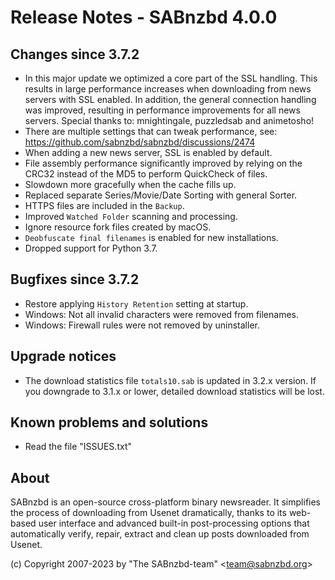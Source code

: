 Release Notes - SABnzbd 4.0.0
=========================================================

## Changes since 3.7.2
- In this major update we optimized a core part of the SSL handling.
  This results in large performance increases when downloading from news
  servers with SSL enabled. In addition, the general connection handling
  was improved, resulting in performance improvements for all news servers.
  Special thanks to: mnightingale, puzzledsab and animetosho!
- There are multiple settings that can tweak performance, see:
  https://github.com/sabnzbd/sabnzbd/discussions/2474
- When adding a new news server, SSL is enabled by default.
- File assembly performance significantly improved by relying on the
  CRC32 instead of the MD5 to perform QuickCheck of files.
- Slowdown more gracefully when the cache fills up.
- Replaced separate Series/Movie/Date Sorting with general Sorter.
- HTTPS files are included in the `Backup`.
- Improved `Watched Folder` scanning and processing.
- Ignore resource fork files created by macOS.
- `Deobfuscate final filenames` is enabled for new installations.
- Dropped support for Python 3.7.

## Bugfixes since 3.7.2
- Restore applying `History Retention` setting at startup.
- Windows: Not all invalid characters were removed from filenames.
- Windows: Firewall rules were not removed by uninstaller.

## Upgrade notices
- The download statistics file `totals10.sab` is updated in 3.2.x
  version. If you downgrade to 3.1.x or lower, detailed download
  statistics will be lost.

## Known problems and solutions
- Read the file "ISSUES.txt"

## About
  SABnzbd is an open-source cross-platform binary newsreader.
  It simplifies the process of downloading from Usenet dramatically, thanks
  to its web-based user interface and advanced built-in post-processing options
  that automatically verify, repair, extract and clean up posts downloaded
  from Usenet.

  (c) Copyright 2007-2023 by "The SABnzbd-team" \<team@sabnzbd.org\>
